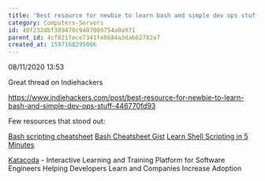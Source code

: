 ```yaml
---
title: "Best resource for newbie to learn bash and simple dev ops stuff?"
category: Computers-Servers
id: 40f232dbf389470c9487009754a0a971
parent_id: 4cf021fece7341fe8684a3dab62782a7
created_at: 1597168295066
---
```


08/11/2020 13:53

Great thread on Indiehackers

https://www.indiehackers.com/post/best-resource-for-newbie-to-learn-bash-and-simple-dev-ops-stuff-446770fd93

Few resources that stood out:

[Bash scripting cheatsheet](https://devhints.io/bash)
[Bash Cheatsheet Gist](https://gist.github.com/LeCoupa/122b12050f5fb267e75f)
[Learn Shell Scripting in 5 Minutes](https://gumroad.com/l/Mrcmc)

[Katacoda](https://www.katacoda.com/) - Interactive Learning and Training Platform for Software Engineers
Helping Developers Learn and Companies Increase Adoption



    